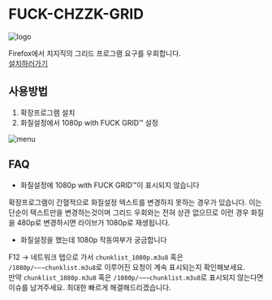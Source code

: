 # FUCK-CHZZK-GRID

![logo](https://github.com/bass9030/FUCK-CHZZK-GRID/blob/master/icon.png?raw=true)

Firefox에서 치지직의 그리드 프로그램 요구를 우회합니다.<br/>
[설치하러가기](https://addons.mozilla.org/ko/firefox/addon/fuck-chzzk-grid/)

## 사용방법

1. 확장프로그램 설치
2. 화질설정에서 1080p with FUCK GRID™ 설정

![menu](https://github.com/bass9030/FUCK-CHZZK-GRID/blob/master/images/resolution-select.png?raw=true)

## FAQ

-   화질설정에 1080p with FUCK GRID™이 표시되지 않습니다

확장프로그램이 간혈적으로 화질설정 텍스트를 변경하지 못하는 경우가 있습니다. 이는 단순이 텍스트만을 변경하는것이며 그리드 우회와는 전혀 상관 없으므로 이런 경우 화질을 480p로 변경하시면 라이브가 1080p로 재생됩니다.

-   화질설정을 했는데 1080p 작동여부가 궁금합니다

F12 -> 네트워크 탭으로 가서 `chunklist_1080p.m3u8` 혹은 `/1080p/~~~chunklist.m3u8`로 이루어진 요청이 계속 표시되는지 확인해보세요.<br/>
만약 `chunklist_1080p.m3u8` 혹은 `/1080p/~~~chunklist.m3u8`로 표시되지 않는다면 이슈를 남겨주세요. 최대한 빠르게 해결해드리겠습니다.